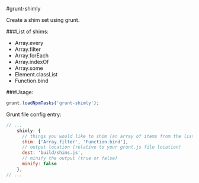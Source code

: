 #grunt-shimly

Create a shim set using grunt.

###List of shims:
- Array.every
- Array.filter
- Array.forEach
- Array.indexOf
- Array.some
- Element.classList
- Function.bind

###Usage: 

```javascript
grunt.loadNpmTasks('grunt-shimly');
```

Grunt file config entry:

```javascript
// ... 
    shimly: {
      // things you would like to shim (an array of items from the list above)
      shim: ['Array.filter', 'Function.bind'],
      // output location (relative to your grunt.js file location)
      dest: 'build/shims.js',
      // minify the output (true or false)
      minify: false
    },
// ...
```